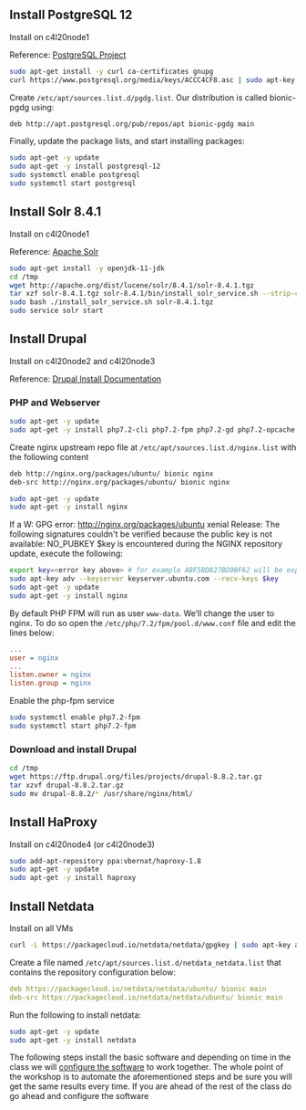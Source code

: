 ## Install PostgreSQL 12 

Install on c4l20node1

Reference: [PostgreSQL Project](https://wiki.postgresql.org/wiki/Apt)

```bash
sudo apt-get install -y curl ca-certificates gnupg
curl https://www.postgresql.org/media/keys/ACCC4CF8.asc | sudo apt-key add -
```

Create `/etc/apt/sources.list.d/pgdg.list`. Our distribution is called bionic-pgdg using:

```bash
deb http://apt.postgresql.org/pub/repos/apt bionic-pgdg main
```

Finally, update the package lists, and start installing packages:


```bash
sudo apt-get -y update
sudo apt-get -y install postgresql-12
sudo systemctl enable postgresql
sudo systemctl start postgresql
```

## Install Solr 8.4.1

Install on c4l20node1

Reference: [Apache Solr](https://lucene.apache.org/solr/guide/8_4/installing-solr.html)

```bash
sudo apt-get install -y openjdk-11-jdk
cd /tmp
wget http://apache.org/dist/lucene/solr/8.4.1/solr-8.4.1.tgz
tar xzf solr-8.4.1.tgz solr-8.4.1/bin/install_solr_service.sh --strip-components=2
sudo bash ./install_solr_service.sh solr-8.4.1.tgz
sudo service solr start
```

## Install Drupal

Install on c4l20node2 and c4l20node3

Reference: [Drupal Install Documentation](https://www.drupal.org/docs/8/install)

### PHP and Webserver

```bash
sudo apt-get -y update
sudo apt-get -y install php7.2-cli php7.2-fpm php7.2-gd php7.2-opcache php7.2-pgsql php7.2-json php7.2-xml php7.2-curl php7.2-zip php7.2-mbstring unzip git zip
```

Create nginx upstream repo file at `/etc/apt/sources.list.d/nginx.list` with the following content

```bash
deb http://nginx.org/packages/ubuntu/ bionic nginx
deb-src http://nginx.org/packages/ubuntu/ bionic nginx
```

```bash
sudo apt-get -y update
sudo apt-get -y install nginx
```

If a W: GPG error: http://nginx.org/packages/ubuntu xenial Release: The following signatures couldn't be verified because the public key is not available: NO_PUBKEY $key is encountered during the NGINX repository update, execute the following:

```bash
export key=<error key above> # for example ABF5BD827BD9BF62 will be export key=ABF5BD827BD9BF62
sudo apt-key adv --keyserver keyserver.ubuntu.com --recv-keys $key
sudo apt-get -y update
sudo apt-get -y install nginx
```

By default PHP FPM will run as user `www-data`. We’ll change the user to nginx. To do so open the `/etc/php/7.2/fpm/pool.d/www.conf` file and edit the lines below:

```ini
...
user = nginx
...
listen.owner = nginx
listen.group = nginx
```

Enable the php-fpm service

```bash
sudo systemctl enable php7.2-fpm
sudo systemctl start php7.2-fpm
```

### Download and install Drupal

```bash
cd /tmp
wget https://ftp.drupal.org/files/projects/drupal-8.8.2.tar.gz
tar xzvf drupal-8.8.2.tar.gz
sudo mv drupal-8.8.2/* /usr/share/nginx/html/
```

## Install HaProxy

Install on c4l20node4 (or c4l20node3)

```bash
sudo add-apt-repository ppa:vbernat/haproxy-1.8
sudo apt-get -y update
sudo apt-get -y install haproxy
```

## Install Netdata

Install on all VMs

```bash
curl -L https://packagecloud.io/netdata/netdata/gpgkey | sudo apt-key add -
```

Create a file named `/etc/apt/sources.list.d/netdata_netdata.list` that contains the repository configuration below:

```yaml
deb https://packagecloud.io/netdata/netdata/ubuntu/ bionic main
deb-src https://packagecloud.io/netdata/netdata/ubuntu/ bionic main
```

Run the following to install netdata:

```bash
sudo apt-get -y update 
sudo apt-get -y install netdata
```

The following steps install the basic software and depending on time in the class we will [configure the software](manual_ubuntu_configure.md) to work together. The whole point of the workshop is to automate the aforementioned steps and be sure you will get the same results every time. If you are ahead of the rest of the class do go ahead and configure the software
